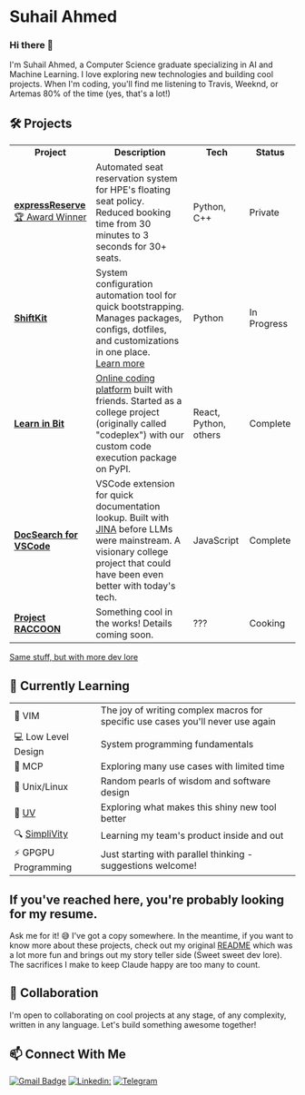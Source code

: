 # Suhail Ahmed

### Hi there 👋
I'm Suhail Ahmed, a Computer Science graduate specializing in AI and Machine Learning. I love exploring new technologies and building cool projects. When I'm coding, you'll find me listening to Travis, Weeknd, or Artemas 80% of the time (yes, that's a lot!)

## 🛠️ Projects

<table>
  <tr>
    <td align="center"><b>Project</b></td>
    <td align="center"><b>Description</b></td>
    <td align="center"><b>Tech</b></td>
    <td align="center"><b>Status</b></td>
  </tr>
  <tr>
    <td>
      <a href="https://github.com/SuhailAhmedVelorum/expressReserve"><b>expressReserve</b></a>
      <br><a href="https://www.linkedin.com/posts/suhailahmedvelorum_wearehpe-hpe-activity-7107419019414044673-yW5b">🏆 Award Winner</a>
    </td>
    <td>
      Automated seat reservation system for HPE's floating seat policy. Reduced booking time from 30 minutes to 3 seconds for 30+ seats.
    </td>
    <td>Python, C++</td>
    <td>Private</td>
  </tr>
  <tr>
    <td>
      <a href="https://github.com/SuhailAhmedVelorum/ShiftKit"><b>ShiftKit</b></a>
    </td>
    <td>
      System configuration automation tool for quick bootstrapping. Manages packages, configs, dotfiles, and customizations in one place.
      <br><a href="https://github.com/SuhailAhmedVelorum/ShiftKit/blob/main/README.md">Learn more</a>
    </td>
    <td>Python</td>
    <td>In Progress</td>
  </tr>
  <tr>
    <td>
      <a href="https://github.com/learninbit-project"><b>Learn in Bit</b></a>
    </td>
    <td>
      <a href="https://learninbit.com/">Online coding platform</a> built with friends. Started as a college project (originally called "codeplex") with our custom code execution package on PyPI.
    </td>
    <td>React, Python, others</td>
    <td>Complete</td>
  </tr>
  <tr>
    <td>
      <a href="https://github.com/Doc-Search"><b>DocSearch for VSCode</b></a>
    </td>
    <td>
      VSCode extension for quick documentation lookup. Built with <a href="https://jina.ai/">JINA</a> before LLMs were mainstream. A visionary college project that could have been even better with today's tech.
    </td>
    <td>JavaScript</td>
    <td>Complete</td>
  </tr>
  <tr>
    <td>
      <a href="https://www.youtube.com/watch?v=WLHb7WGlS3Q"><b>Project RACCOON</b></a>
    </td>
    <td>
      Something cool in the works! Details coming soon. 
    </td>
    <td>???</td>
    <td>Cooking</td>
  </tr>
</table>

<a href="https://github.com/SuhailAhmedVelorum/SuhailAhmedVelorum/blob/main/readme.orig.md">Same stuff, but with more dev lore</a>

## 🌱 Currently Learning

<table>
  <tr>
    <td>🧠 VIM</td>
    <td>The joy of writing complex macros for specific use cases you'll never use again</td>
  </tr>
  <tr>
    <td>💻 Low Level Design</td>
    <td>System programming fundamentals</td>
  </tr>
  <tr>
    <td>🔄 MCP</td>
    <td>Exploring many use cases with limited time</td>
  </tr>
  <tr>
    <td>🐧 Unix/Linux</td>
    <td>Random pearls of wisdom and software design</td>
  </tr>
  <tr>
    <td>🚀 <a href="https://docs.astral.sh/uv/">UV</a></td>
    <td>Exploring what makes this shiny new tool better</td>
  </tr>
  <tr>
    <td>🔍 <a href="https://www.hpe.com/in/en/storage/simplivity.html">SimpliVity</a></td>
    <td>Learning my team's product inside and out</td>
  </tr>
  <tr>
    <td>⚡ GPGPU Programming</td>
    <td>Just starting with parallel thinking - suggestions welcome!</td>
  </tr>
</table>

## If you've reached here, you're probably looking for my resume. 
Ask me for it! 😅 I've got a copy somewhere.
In the meantime, if you want to know more about these projects, check out my original [README](https://github.com/SuhailAhmedVelorum/SuhailAhmedVelorum/blob/main/readme.orig.md) which was a lot more fun and brings out my story teller side (Sweet sweet dev lore). The sacrifices I make to keep Claude happy are too many to count.

## 👯 Collaboration

I'm open to collaborating on cool projects at any stage, of any complexity, written in any language. Let's build something awesome together!

## 📫 Connect With Me

[![Gmail Badge](https://img.shields.io/badge/-suhailahmedvelorum@gmail.com-c14438?style=flat&logo=Gmail&logoColor=white)](mailto:suhailahmedvelorum@gmail.com "Connect via Email")
[![Linkedin: ](https://img.shields.io/badge/-SuhailAhmedVelorum-blue?style=flat-square&logo=Linkedin&logoColor=white&link=https:https://www.linkedin.com/in/suhail-ahmed-372992192/)](https://www.linkedin.com/in/suhailahmedvelorum/?_l=en_US)
[![Telegram](https://img.shields.io/badge/-SuhailAhmedVelorum-blue?style=flat-square&logo=Telegram&logoColor=white&link=https://t.me/thesecondbit)](https://t.me/thesecondbit)
